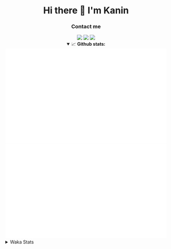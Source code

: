 <div align="center">
 <h1>Hi there 👋 I'm Kanin</h1>
 <h3>Contact me</h3>
 <a href="mailto:im@kanin.dev"><img src="https://img.shields.io/badge/gmail-%23D14836.svg?&style=for-the-badge&logo=gmail&logoColor=white"/></a>
 <a href="https://twitter.com/KaninTwt"><img src="https://img.shields.io/badge/twitter-%231DA1F2.svg?&style=for-the-badge&logo=twitter&logoColor=white"/></a>
 <a href="https://www.linkedin.com/in/KaninDev"><img src="https://img.shields.io/badge/linkedin-%230077B5.svg?&style=for-the-badge&logo=linkedin&logoColor=white"/></a>
<details open>
  <summary>📈 <b>Github stats:</b></summary>
  <img src="https://github.com/Kanin/Kanin/blob/master/scripts/GitHubStats/generated/overview.svg"/>
  <img src="https://github.com/Kanin/Kanin/blob/master/scripts/GitHubStats/generated/languages.svg"/>
</details>
</div>

<details>
 <summary>Waka Stats</summary>

<!--START_SECTION:waka-->
![Code Time](http://img.shields.io/badge/Code%20Time-2%2C515%20hrs%209%20mins-blue)

![Profile Views](http://img.shields.io/badge/Profile%20Views-0-blue)

![Lines of code](https://img.shields.io/badge/From%20Hello%20World%20I%27ve%20Written-672.2%20thousand%20lines%20of%20code-blue)

**🐱 My GitHub Data** 

> 📦 179.4 kB Used in GitHub's Storage 
 > 
> 🏆 197 Contributions in the Year 2024
 > 
> 🚫 Not Opted to Hire
 > 
> 📜 26 Public Repositories 
 > 
> 🔑 17 Private Repositories 
 > 
**I'm an Early 🐤** 

```text
🌞 Morning                2904 commits        ███████░░░░░░░░░░░░░░░░░░   27.54 % 
🌆 Daytime                3133 commits        ███████░░░░░░░░░░░░░░░░░░   29.71 % 
🌃 Evening                3033 commits        ███████░░░░░░░░░░░░░░░░░░   28.76 % 
🌙 Night                  1476 commits        ████░░░░░░░░░░░░░░░░░░░░░   14.00 % 
```
📅 **I'm Most Productive on Monday** 

```text
Monday                   2042 commits        █████░░░░░░░░░░░░░░░░░░░░   19.36 % 
Tuesday                  1507 commits        ████░░░░░░░░░░░░░░░░░░░░░   14.29 % 
Wednesday                1054 commits        ██░░░░░░░░░░░░░░░░░░░░░░░   09.99 % 
Thursday                 1630 commits        ████░░░░░░░░░░░░░░░░░░░░░   15.46 % 
Friday                   1783 commits        ████░░░░░░░░░░░░░░░░░░░░░   16.91 % 
Saturday                 1019 commits        ██░░░░░░░░░░░░░░░░░░░░░░░   09.66 % 
Sunday                   1511 commits        ████░░░░░░░░░░░░░░░░░░░░░   14.33 % 
```


📊 **This Week I Spent My Time On** 

```text
🕑︎ Time Zone: America/New_York

💬 Programming Languages: 
Python                   3 hrs 11 mins       █████████████████████░░░░   83.75 % 
Bash                     19 mins             ██░░░░░░░░░░░░░░░░░░░░░░░   08.35 % 
.env file                7 mins              █░░░░░░░░░░░░░░░░░░░░░░░░   03.28 % 
JavaScript               5 mins              █░░░░░░░░░░░░░░░░░░░░░░░░   02.57 % 
virtualenv               4 mins              █░░░░░░░░░░░░░░░░░░░░░░░░   02.04 % 

🔥 Editors: 
PyCharm                  3 hrs 42 mins       ████████████████████████░   97.43 % 
VS Code                  5 mins              █░░░░░░░░░░░░░░░░░░░░░░░░   02.57 % 

🐱‍💻 Projects: 
NailaDjango              2 hrs 7 mins        ██████████████░░░░░░░░░░░   55.74 % 
APIServer                1 hr 14 mins        ████████░░░░░░░░░░░░░░░░░   32.68 % 
Naila.py                 20 mins             ██░░░░░░░░░░░░░░░░░░░░░░░   08.78 % 
Unknown Project          5 mins              █░░░░░░░░░░░░░░░░░░░░░░░░   02.57 % 
KanAPI                   0 secs              ░░░░░░░░░░░░░░░░░░░░░░░░░   00.22 % 

💻 Operating System: 
Windows                  3 hrs 48 mins       █████████████████████████   100.00 % 
```

**I Mostly Code in Python** 

```text
Python                   32 repos            █████████████████░░░░░░░░   68.09 % 
Java                     5 repos             ███░░░░░░░░░░░░░░░░░░░░░░   10.64 % 
HTML                     3 repos             ██░░░░░░░░░░░░░░░░░░░░░░░   06.38 % 
TypeScript               2 repos             █░░░░░░░░░░░░░░░░░░░░░░░░   04.26 % 
Kotlin                   1 repo              █░░░░░░░░░░░░░░░░░░░░░░░░   02.13 % 
```



**Timeline**

![Lines of Code chart](https://raw.githubusercontent.com/Kanin/Kanin/master/assets/bar_graph.png)


 Last Updated on 29/12/2024 22:04:24 UTC
<!--END_SECTION:waka-->
</details>
